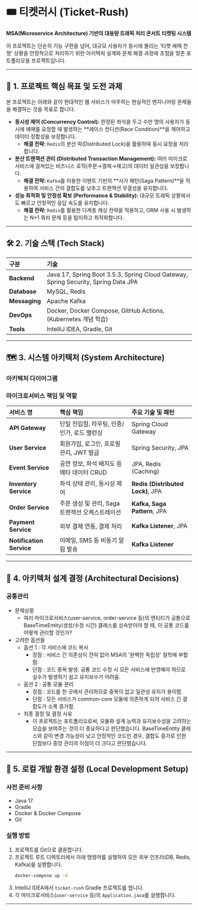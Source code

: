 # 🎟️ 티켓러시 (Ticket-Rush)

**MSA(Microservice Architecture) 기반의 대용량 트래픽 처리 콘서트 티켓팅 시스템**

이 프로젝트는 단순히 기능 구현을 넘어, 대규모 사용자가 동시에 몰리는 '티켓 예매 전쟁' 상황을 안정적으로 처리하기 위한 아키텍처 설계와 문제 해결 과정에 초점을 맞춘 포트폴리오용 프로젝트입니다.

---

## 🎯 1. 프로젝트 핵심 목표 및 도전 과제

본 프로젝트는 아래와 같이 현대적인 웹 서비스가 마주하는 현실적인 엔지니어링 문제들을 해결하는 것을 목표로 합니다.

* **동시성 제어 (Concurrency Control):** 한정된 좌석을 두고 수만 명의 사용자가 동시에 예매를 요청할 때 발생하는 **레이스 컨디션(Race Condition)**을 제어하고 데이터 정합성을 보장합니다.
    * **해결 전략:** `Redis`의 분산 락(Distributed Lock)을 활용하여 동시 요청을 처리합니다.
* **분산 트랜잭션 관리 (Distributed Transaction Management):** 여러 마이크로서비스에 걸쳐있는 비즈니스 로직(주문→결제→재고)의 데이터 일관성을 보장합니다.
    * **해결 전략:** `Kafka`를 이용한 이벤트 기반의 **사가 패턴(Saga Pattern)**을 적용하여 서비스 간의 결합도를 낮추고 트랜잭션 무결성을 유지합니다.
* **성능 최적화 및 안정성 확보 (Performance & Stability):** 대규모 트래픽 상황에서도 빠르고 안정적인 응답 속도를 유지합니다.
    * **해결 전략:** `Redis`를 활용한 다계층 캐싱 전략을 적용하고, ORM 사용 시 발생하는 N+1 쿼리 문제 등을 탐지하고 최적화합니다.

---

## 🛠️ 2. 기술 스택 (Tech Stack)

| 구분 | 기술                                                                                 |
| :--- |:-----------------------------------------------------------------------------------|
| **Backend** | Java 17, Spring Boot 3.5.3, Spring Cloud Gateway, Spring Security, Spring Data JPA |
| **Database** | MySQL, Redis                                                                       |
| **Messaging** | Apache Kafka                                                                       |
| **DevOps** | Docker, Docker Compose, GitHub Actions, (Kubernetes 개념 학습)                         |
| **Tools** | IntelliJ IDEA, Gradle, Git                                                         |

---

## 🗺️ 3. 시스템 아키텍처 (System Architecture)

### 아키텍처 다이어그램



### 마이크로서비스 책임 및 역할

| 서비스 명 | 핵심 책임 | 주요 기술 및 패턴 |
| :--- | :--- | :--- |
| **API Gateway** | 단일 진입점, 라우팅, 인증/인가, 로드 밸런싱 | Spring Cloud Gateway |
| **User Service** | 회원가입, 로그인, 프로필 관리, JWT 발급 | Spring Security, JPA |
| **Event Service** | 공연 정보, 좌석 배치도 등 메타 데이터 CRUD | JPA, Redis (Caching) |
| **Inventory Service**| 좌석 상태 관리, 동시성 제어 | **Redis (Distributed Lock)**, JPA |
| **Order Service** | 주문 생성 및 관리, Saga 트랜잭션 오케스트레이션| **Kafka, Saga Pattern**, JPA |
| **Payment Service** | 외부 결제 연동, 결제 처리 | **Kafka Listener**, JPA |
| **Notification Service**| 이메일, SMS 등 비동기 알림 발송 | **Kafka Listener** |

---

## 🤔 4. 아키텍처 설계 결정 (Architectural Decisions)

### 공통관리

* 문제상황
  * 여러 마이크로서비스(user-service, order-service 등)의 엔티티가 공통으로 BaseTimeEntity(생성/수정 시간) 클래스를 상속받아야 할 때, 이 공통 코드를 어떻게 관리할 것인가?
* 고려한 옵션들
  * 옵션 1 : 각 서비스에 코드 복사
    * 장점 : 서비스 간 의존성이 전혀 없어 MSA의 '완벽한 독립성' 철학에 부합함.
    * 단점 : 코드 중복 발생. 공통 코드 수정 시 모든 서비스에 반영해야 하므로 실수가 발생하기 쉽고 유지보수가 어려움.
  * 옵션 2 : 공통 모듈 분리
    * 장점 : 코드를 한 곳에서 관리하므로 중복이 없고 일관성 유지가 용이함.
    * 단점 : 모든 서비스가 common-core 모듈에 의존하게 되어 서비스 간 결합도가 소폭 증가함.
  * 최종 결정 및 결정 사유
    * 이 프로젝트는 포트폴리오로써, 모듈화 설계 능력과 유지보수성을 고려하는 모습을 보여주는 것이 더 중요하다고 판단했습니다. BaseTimeEntity 클래스와 같이 변경 가능성이 낮고 안정적인 코드인 경우, 결합도 증가로 인한 단점보다 중앙 관리의 이점이 더 크다고 판단했습니다.


---

## 🚀 5. 로컬 개발 환경 설정 (Local Development Setup)

### 사전 준비 사항

* Java 17
* Gradle
* Docker & Docker Compose
* Git

### 실행 방법

1.  프로젝트를 Git으로 클론합니다.
2.  프로젝트 루트 디렉토리에서 아래 명령어를 실행하여 모든 외부 인프라(DB, Redis, Kafka)를 실행합니다.
    ```bash
    docker-compose up -d
    ```
3.  IntelliJ IDEA에서 `ticket-rush` Gradle 프로젝트를 엽니다.
4.  각 마이크로서비스(`user-service` 등)의 `Application.java`를 실행합니다.

---